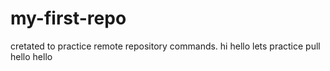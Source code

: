 # my-first-repo
cretated to practice remote repository commands.
hi
hello lets practice pull
hello
hello

